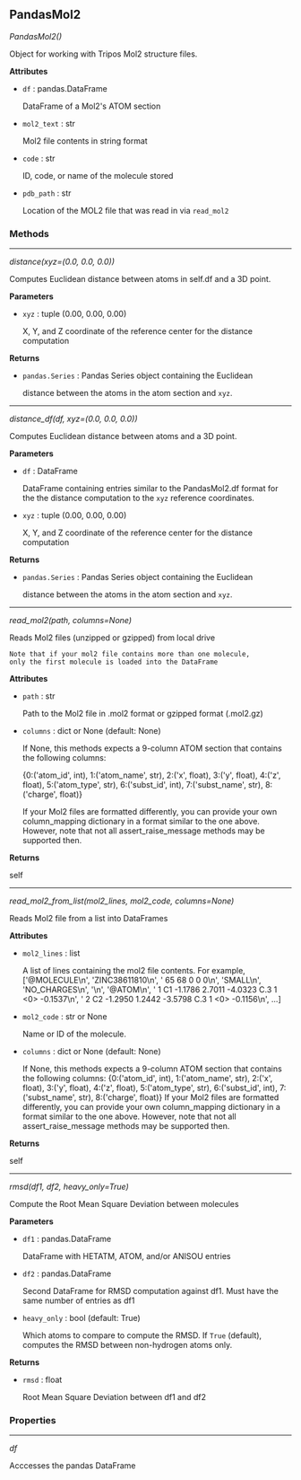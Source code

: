 ## PandasMol2

*PandasMol2()*

Object for working with Tripos Mol2 structure files.

**Attributes**

- `df` : pandas.DataFrame

    DataFrame of a Mol2's ATOM section


- `mol2_text` : str

    Mol2 file contents in string format


- `code` : str

    ID, code, or name of the molecule stored


- `pdb_path` : str

    Location of the MOL2 file that was read in via `read_mol2`

### Methods

<hr>

*distance(xyz=(0.0, 0.0, 0.0))*

Computes Euclidean distance between atoms in
    self.df and a 3D point.

**Parameters**

- `xyz` : tuple (0.00, 0.00, 0.00)

    X, Y, and Z coordinate of the reference center for the distance
    computation

**Returns**

- `pandas.Series` : Pandas Series object containing the Euclidean

    distance between the atoms in the atom section and `xyz`.

<hr>

*distance_df(df, xyz=(0.0, 0.0, 0.0))*

Computes Euclidean distance between atoms and a 3D point.

**Parameters**

- `df` : DataFrame

    DataFrame containing entries similar to the PandasMol2.df
    format for the
    the distance computation to the `xyz` reference coordinates.

- `xyz` : tuple (0.00, 0.00, 0.00)

    X, Y, and Z coordinate of the reference center for the distance
    computation

**Returns**

- `pandas.Series` : Pandas Series object containing the Euclidean

    distance between the atoms in the atom section and `xyz`.

<hr>

*read_mol2(path, columns=None)*

Reads Mol2 files (unzipped or gzipped) from local drive

    Note that if your mol2 file contains more than one molecule,
    only the first molecule is loaded into the DataFrame

**Attributes**

- `path` : str

    Path to the Mol2 file in .mol2 format or gzipped format (.mol2.gz)


- `columns` : dict or None (default: None)

    If None, this methods expects a 9-column ATOM section that contains
    the following columns:

    {0:('atom_id', int), 1:('atom_name', str),
    2:('x', float), 3:('y', float), 4:('z', float),
    5:('atom_type', str), 6:('subst_id', int),
    7:('subst_name', str), 8:('charge', float)}

    If your Mol2 files are formatted differently, you can provide your
    own column_mapping dictionary in a format similar to the one above.
    However, note that not all assert_raise_message methods
    may be supported then.

**Returns**

self

<hr>

*read_mol2_from_list(mol2_lines, mol2_code, columns=None)*

Reads Mol2 file from a list into DataFrames

**Attributes**

- `mol2_lines` : list

    A list of lines containing the mol2 file contents. For example,
    ['@<TRIPOS>MOLECULE\n',
    'ZINC38611810\n',
    '   65    68     0     0     0\n',
    'SMALL\n',
    'NO_CHARGES\n',
    '\n',
    '@<TRIPOS>ATOM\n',
    '      1 C1  -1.1786  2.7011  -4.0323 C.3  1 <0>   -0.1537\n',
    '      2 C2  -1.2950  1.2442  -3.5798 C.3  1 <0>   -0.1156\n',
    ...]


- `mol2_code` : str or None

    Name or ID of the molecule.


- `columns` : dict or None (default: None)

    If None, this methods expects a 9-column ATOM section that contains
    the following columns:
    {0:('atom_id', int), 1:('atom_name', str),
    2:('x', float), 3:('y', float), 4:('z', float),
    5:('atom_type', str), 6:('subst_id', int),
    7:('subst_name', str), 8:('charge', float)}
    If your Mol2 files are formatted differently, you can provide your
    own column_mapping dictionary in a format similar to the one above.
    However, note that not all assert_raise_message methods may be
    supported then.

**Returns**

self

<hr>

*rmsd(df1, df2, heavy_only=True)*

Compute the Root Mean Square Deviation between molecules

**Parameters**

- `df1` : pandas.DataFrame

    DataFrame with HETATM, ATOM, and/or ANISOU entries

- `df2` : pandas.DataFrame

    Second DataFrame for RMSD computation against df1. Must have the
    same number of entries as df1

- `heavy_only` : bool (default: True)

    Which atoms to compare to compute the RMSD. If `True` (default),
    computes the RMSD between non-hydrogen atoms only.

**Returns**

- `rmsd` : float

    Root Mean Square Deviation between df1 and df2

### Properties

<hr>

*df*

Acccesses the pandas DataFrame

